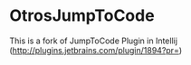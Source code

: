 OtrosJumpToCode
===============

This is a fork of JumpToCode Plugin in Intellij (http://plugins.jetbrains.com/plugin/1894?pr=)

